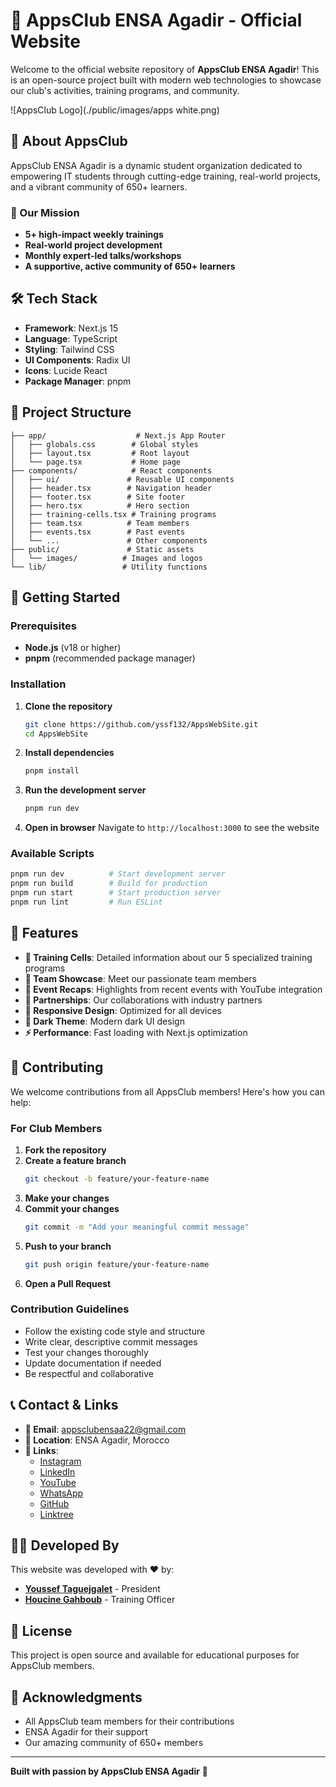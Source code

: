 # 🚀 AppsClub ENSA Agadir - Official Website

Welcome to the official website repository of **AppsClub ENSA Agadir**! This is an open-source project built with modern web technologies to showcase our club's activities, training programs, and community.

![AppsClub Logo](./public/images/apps white.png)

## 🌟 About AppsClub

AppsClub ENSA Agadir is a dynamic student organization dedicated to empowering IT students through cutting-edge training, real-world projects, and a vibrant community of 650+ learners.

### 🎯 Our Mission
- **5+ high-impact weekly trainings**
- **Real-world project development**
- **Monthly expert-led talks/workshops**
- **A supportive, active community of 650+ learners**

## 🛠️ Tech Stack

- **Framework**: Next.js 15
- **Language**: TypeScript
- **Styling**: Tailwind CSS
- **UI Components**: Radix UI
- **Icons**: Lucide React
- **Package Manager**: pnpm

## 📁 Project Structure

```
├── app/                    # Next.js App Router
│   ├── globals.css        # Global styles
│   ├── layout.tsx         # Root layout
│   └── page.tsx           # Home page
├── components/            # React components
│   ├── ui/               # Reusable UI components
│   ├── header.tsx        # Navigation header
│   ├── footer.tsx        # Site footer
│   ├── hero.tsx          # Hero section
│   ├── training-cells.tsx # Training programs
│   ├── team.tsx          # Team members
│   ├── events.tsx        # Past events
│   └── ...               # Other components
├── public/               # Static assets
│   └── images/          # Images and logos
└── lib/                 # Utility functions
```

## 🚀 Getting Started

### Prerequisites
- **Node.js** (v18 or higher)
- **pnpm** (recommended package manager)

### Installation

1. **Clone the repository**
   ```bash
   git clone https://github.com/yssf132/AppsWebSite.git
   cd AppsWebSite
   ```

2. **Install dependencies**
   ```bash
   pnpm install
   ```

3. **Run the development server**
   ```bash
   pnpm run dev
   ```

4. **Open in browser**
   Navigate to `http://localhost:3000` to see the website

### Available Scripts

```bash
pnpm run dev          # Start development server
pnpm run build        # Build for production
pnpm run start        # Start production server
pnpm run lint         # Run ESLint
```

## 🎨 Features

- **🎯 Training Cells**: Detailed information about our 5 specialized training programs
- **👥 Team Showcase**: Meet our passionate team members
- **📅 Event Recaps**: Highlights from recent events with YouTube integration
- **🤝 Partnerships**: Our collaborations with industry partners
- **📱 Responsive Design**: Optimized for all devices
- **🌙 Dark Theme**: Modern dark UI design
- **⚡ Performance**: Fast loading with Next.js optimization

## 🤝 Contributing

We welcome contributions from all AppsClub members! Here's how you can help:

### For Club Members

1. **Fork the repository**
2. **Create a feature branch**
   ```bash
   git checkout -b feature/your-feature-name
   ```
3. **Make your changes**
4. **Commit your changes**
   ```bash
   git commit -m "Add your meaningful commit message"
   ```
5. **Push to your branch**
   ```bash
   git push origin feature/your-feature-name
   ```
6. **Open a Pull Request**

### Contribution Guidelines

- Follow the existing code style and structure
- Write clear, descriptive commit messages
- Test your changes thoroughly
- Update documentation if needed
- Be respectful and collaborative

## 📞 Contact & Links

- **📧 Email**: appsclubensaa22@gmail.com
- **📍 Location**: ENSA Agadir, Morocco
- **🔗 Links**:
  - [Instagram](https://www.instagram.com/appsclub.ensaa)
  - [LinkedIn](https://www.linkedin.com/company/appsclub-ensaa)
  - [YouTube](https://www.youtube.com/@AppsClubENSAA)
  - [WhatsApp](https://wa.me/212681814666)
  - [GitHub](https://github.com/AppsClub-ENSAA)
  - [Linktree](https://linktr.ee/appsclub)

## 👨‍💻 Developed By

This website was developed with ❤️ by:
- **[Youssef Taguejgalet](https://www.linkedin.com/in/youssef-tag/)** - President
- **[Houcine Gahboub](https://www.linkedin.com/in/houcine-gahboub-32955b32b)** - Training Officer

## 📄 License

This project is open source and available for educational purposes for AppsClub members.

## 🙏 Acknowledgments

- All AppsClub team members for their contributions
- ENSA Agadir for their support
- Our amazing community of 650+ members

---

**Built with passion by AppsClub ENSA Agadir** 🚀
